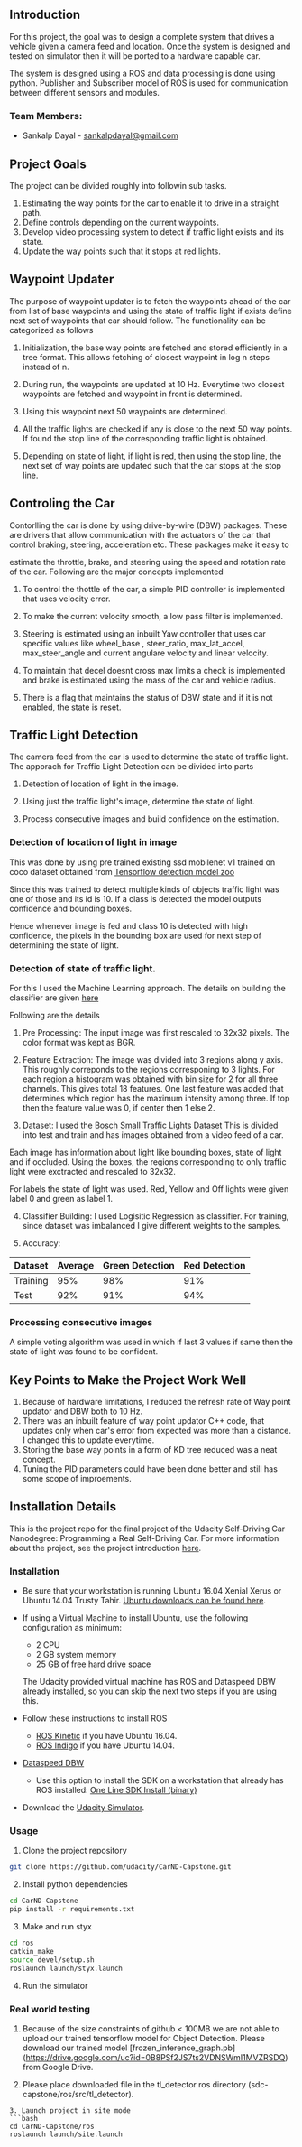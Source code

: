 ## Introduction
For this project, the goal was to design a complete system that drives a vehicle given a camera feed and location. Once the system is designed and tested on simulator then it will be ported to a hardware capable car.

The system is designed using a ROS and data processing is done using python. Publisher and Subscriber model of ROS is used for communication between different sensors and modules.

### Team Members:
* Sankalp Dayal - sankalpdayal@gmail.com

## Project Goals

The project can be divided roughly into followin sub tasks.
1. Estimating the way points for the car to enable it to drive in a straight path.
2. Define controls depending on the current waypoints.
3. Develop video processing system to detect if traffic light exists and its state.
4. Update the way points such that it stops at red lights.


## Waypoint Updater

The purpose of waypoint updater is to fetch the waypoints ahead of the car from list of base waypoints and using the state of traffic light if exists define next set of waypoints that car should follow. The functionality can be categorized as follows

1. Initialization, the base way points are fetched and stored efficiently in a tree format. This allows fetching of closest waypoint in log n steps instead of n.

2. During run, the waypoints are updated at 10 Hz. Everytime two closest waypoints are fetched and waypoint in front is determined.

3. Using this waypoint next 50 waypoints are determined.

4. All the traffic lights are checked if any is close to the next 50 way points. If found the stop line of the corresponding traffic light is obtained.

5. Depending on state of light, if light is red, then using the stop line, the next set of way points are updated such that the car stops at the stop line.
 
## Controling the Car

Contorlling the car is done by using drive-by-wire (DBW) packages. These are drivers that allow communication with the actuators of the car that control braking, steering, acceleration etc. These packages make it easy to 

estimate the throttle, brake, and steering using the speed and rotation rate of the car. Following are the major concepts implemented

1. To control the thottle of the car, a simple PID controller is implemented that uses velocity error.

2. To make the current velocity smooth, a low pass filter is implemented.

3. Steering is estimated using an inbuilt Yaw controller that uses car specific values like wheel_base , steer_ratio, max_lat_accel, max_steer_angle and 
current angulare velocity and linear velocity.

4. To maintain that decel doesnt cross max limits a check is implemented and brake is estimated using the mass of the car and vehicle radius.

5. There is a flag that maintains the status of DBW state and if it is not enabled, the state is reset.


## Traffic Light Detection

The camera feed from the car is used to determine the state of traffic light. The apporach for Traffic Light Detection can be divided into parts

1. Detection of location of light in the image.

2. Using just the traffic light's image, determine the state of light.

3. Process consecutive images and build confidence on the estimation.

### Detection of location of light in image
This was done by using pre trained existing ssd mobilenet v1 trained on coco dataset obtained from [Tensorflow detection model zoo](https://github.com/tensorflow/models/blob/master/research/object_detection/g3doc/detection_model_zoo.md)

Since this was trained to detect multiple kinds of objects traffic light was one of those and its id is 10. If a class is detected the model outputs confidence and bounding boxes. 

Hence whenever image is fed and class 10 is detected with high confidence, the pixels in the bounding box are used for next step of determining the state of light.

### Detection of state of traffic light.
 
For this I used the Machine Learning approach. The details on building the classifier are given [here](https://github.com/sankalpdayal/ProgrammingCarla/blob/master/tl/Traffic_light_detection.ipynb)

Following are the details

1. Pre Processing: The input image was first rescaled to 32x32 pixels. The color format was kept as BGR.

2. Feature Extraction: The image was divided into 3 regions along y axis. This roughly correponds to the regions corresponing to 3 lights.
For each region a histogram was obtained with bin size for 2 for all three channels.  This gives total 18 features. One last feature was added that determines
which region has the maximum intensity among three. If top then the feature value was 0, if center then 1 else 2. 

3. Dataset: I used the [Bosch Small Traffic Lights Dataset](https://hci.iwr.uni-heidelberg.de/node/6132) This is divided into test and train and has images obtained from a video feed of a car. 

Each image has information about light like bounding boxes, state of light and if occluded. Using the boxes, the regions corresponding to only traffic light were exctracted and rescaled to 32x32.

For labels the state of light was used. Red, Yellow and Off lights were given label 0 and green as label 1.

4. Classifier Building: I used  Logisitic Regression as classifier. For training, since dataset was imbalanced I give different weights to the samples. 

5. Accuracy: 

|Dataset | Average | Green Detection | Red Detection |
|----|-----|--------|------|
|Training| 95%|98%|91%|
|Test| 92%|91%|94%|
 

### Processing consecutive images
A simple voting algorithm was used in which if last 3 values if same then the state of light was found to be confident. 
 
## Key Points to Make the Project Work Well

1. Because of hardware limitations, I reduced the refresh rate of Way point updator and DBW both to 10 Hz.
2. There was an inbuilt feature of way point updator C++ code, that updates only when car's error from expected was more than a distance. 
I changed this to update everytime.
3. Storing the base way points in a form of KD tree reduced was a neat concept.
4. Tuning the PID parameters could have been done better and still has some scope of improements.

## Installation Details

This is the project repo for the final project of the Udacity Self-Driving Car Nanodegree: Programming a Real Self-Driving Car. For more information about the project, see the project introduction [here](https://classroom.udacity.com/nanodegrees/nd013/parts/6047fe34-d93c-4f50-8336-b70ef10cb4b2/modules/e1a23b06-329a-4684-a717-ad476f0d8dff/lessons/462c933d-9f24-42d3-8bdc-a08a5fc866e4/concepts/5ab4b122-83e6-436d-850f-9f4d26627fd9).

### Installation 

* Be sure that your workstation is running Ubuntu 16.04 Xenial Xerus or Ubuntu 14.04 Trusty Tahir. [Ubuntu downloads can be found here](https://www.ubuntu.com/download/desktop). 
* If using a Virtual Machine to install Ubuntu, use the following configuration as minimum:
  * 2 CPU
  * 2 GB system memory
  * 25 GB of free hard drive space
  
  The Udacity provided virtual machine has ROS and Dataspeed DBW already installed, so you can skip the next two steps if you are using this.

* Follow these instructions to install ROS
  * [ROS Kinetic](http://wiki.ros.org/kinetic/Installation/Ubuntu) if you have Ubuntu 16.04.
  * [ROS Indigo](http://wiki.ros.org/indigo/Installation/Ubuntu) if you have Ubuntu 14.04.
* [Dataspeed DBW](https://bitbucket.org/DataspeedInc/dbw_mkz_ros)
  * Use this option to install the SDK on a workstation that already has ROS installed: [One Line SDK Install (binary)](https://bitbucket.org/DataspeedInc/dbw_mkz_ros/src/81e63fcc335d7b64139d7482017d6a97b405e250/ROS_SETUP.md?fileviewer=file-view-default)
* Download the [Udacity Simulator](https://github.com/udacity/CarND-Capstone/releases/tag/v1.2).

### Usage

1. Clone the project repository
```bash
git clone https://github.com/udacity/CarND-Capstone.git
```

2. Install python dependencies
```bash
cd CarND-Capstone
pip install -r requirements.txt
```
3. Make and run styx
```bash
cd ros
catkin_make
source devel/setup.sh
roslaunch launch/styx.launch
```
4. Run the simulator

### Real world testing
1. Because of the size constraints of github < 100MB we are not able to 
upload our trained tensorflow model for Object Detection. Please download our trained model [frozen_inference_graph.pb] (https://drive.google.com/uc?id=0B8PSf2JS7ts2VDNSWmI1MVZRSDQ) from Google Drive.

2. Please place downloaded file in the tl_detector ros directory (sdc-capstone/ros/src/tl_detector).

```
3. Launch project in site mode
```bash
cd CarND-Capstone/ros
roslaunch launch/site.launch
```
